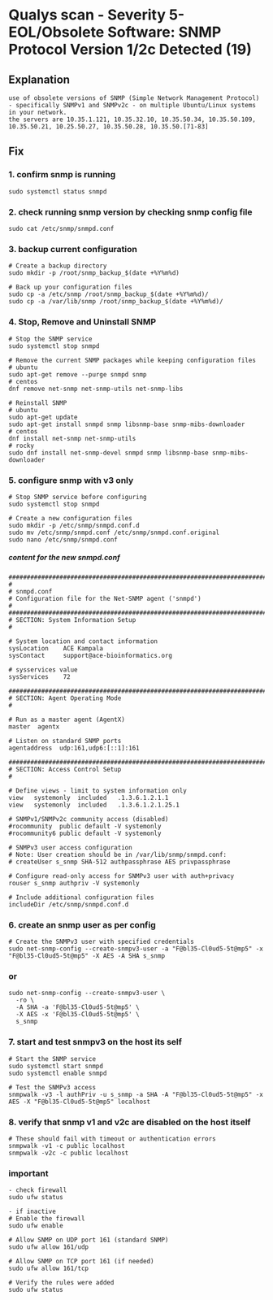 # Qualys scan - Severity 5-  EOL/Obsolete Software: SNMP Protocol Version 1/2c Detected (19)

## Explanation
````
use of obsolete versions of SNMP (Simple Network Management Protocol) - specifically SNMPv1 and SNMPv2c - on multiple Ubuntu/Linux systems in your network.
the servers are 10.35.1.121, 10.35.32.10, 10.35.50.34, 10.35.50.109, 10.35.50.21, 10.25.50.27, 10.35.50.28, 10.35.50.[71-83]
````

## Fix
### 1. confirm snmp is running
````
sudo systemctl status snmpd
````
### 2. check running snmp version by checking snmp config file
````
sudo cat /etc/snmp/snmpd.conf
````

### 3. backup current configuration
````
# Create a backup directory
sudo mkdir -p /root/snmp_backup_$(date +%Y%m%d)

# Back up your configuration files
sudo cp -a /etc/snmp /root/snmp_backup_$(date +%Y%m%d)/
sudo cp -a /var/lib/snmp /root/snmp_backup_$(date +%Y%m%d)/
````

### 4. Stop, Remove and Uninstall SNMP
````
# Stop the SNMP service
sudo systemctl stop snmpd

# Remove the current SNMP packages while keeping configuration files
# ubuntu
sudo apt-get remove --purge snmpd snmp
# centos
dnf remove net-snmp net-snmp-utils net-snmp-libs

# Reinstall SNMP
# ubuntu
sudo apt-get update
sudo apt-get install snmpd snmp libsnmp-base snmp-mibs-downloader
# centos
dnf install net-snmp net-snmp-utils
# rocky
sudo dnf install net-snmp-devel snmpd snmp libsnmp-base snmp-mibs-downloader
````

### 5. configure snmp with v3 only
````
# Stop SNMP service before configuring
sudo systemctl stop snmpd

# Create a new configuration files
sudo mkdir -p /etc/snmp/snmpd.conf.d
sudo mv /etc/snmp/snmpd.conf /etc/snmp/snmpd.conf.original
sudo nano /etc/snmp/snmpd.conf
````
##### content for the new snmpd.conf
````
###########################################################################
#
# snmpd.conf
# Configuration file for the Net-SNMP agent ('snmpd')
#
###########################################################################
# SECTION: System Information Setup
#

# System location and contact information
sysLocation    ACE Kampala
sysContact     support@ace-bioinformatics.org

# sysservices value
sysServices    72

###########################################################################
# SECTION: Agent Operating Mode
#

# Run as a master agent (AgentX)
master  agentx

# Listen on standard SNMP ports
agentaddress  udp:161,udp6:[::1]:161

###########################################################################
# SECTION: Access Control Setup
#

# Define views - limit to system information only
view   systemonly  included   .1.3.6.1.2.1.1
view   systemonly  included   .1.3.6.1.2.1.25.1

# SNMPv1/SNMPv2c community access (disabled)
#rocommunity  public default -V systemonly
#rocommunity6 public default -V systemonly

# SNMPv3 user access configuration
# Note: User creation should be in /var/lib/snmp/snmpd.conf:
# createUser s_snmp SHA-512 authpassphrase AES privpassphrase

# Configure read-only access for SNMPv3 user with auth+privacy
rouser s_snmp authpriv -V systemonly

# Include additional configuration files
includeDir /etc/snmp/snmpd.conf.d
````

### 6. create an snmp user as per config
````
# Create the SNMPv3 user with specified credentials
sudo net-snmp-config --create-snmpv3-user -a "F@bl35-Cl0ud5-5t@mp5" -x "F@bl35-Cl0ud5-5t@mp5" -X AES -A SHA s_snmp
````
### or
```
sudo net-snmp-config --create-snmpv3-user \
  -ro \
  -A SHA -a 'F@bl35-Cl0ud5-5t@mp5' \
  -X AES -x 'F@bl35-Cl0ud5-5t@mp5' \
  s_snmp
```

### 7. start and test snmpv3 on the host its self
````
# Start the SNMP service
sudo systemctl start snmpd
sudo systemctl enable snmpd

# Test the SNMPv3 access
snmpwalk -v3 -l authPriv -u s_snmp -a SHA -A "F@bl35-Cl0ud5-5t@mp5" -x AES -X "F@bl35-Cl0ud5-5t@mp5" localhost
````

### 8. verify that snmp v1 and v2c are disabled on the host itself
````
# These should fail with timeout or authentication errors
snmpwalk -v1 -c public localhost
snmpwalk -v2c -c public localhost
````

### important
```
- check firewall
sudo ufw status
```
```
- if inactive
# Enable the firewall
sudo ufw enable

# Allow SNMP on UDP port 161 (standard SNMP)
sudo ufw allow 161/udp

# Allow SNMP on TCP port 161 (if needed)
sudo ufw allow 161/tcp

# Verify the rules were added
sudo ufw status
```

